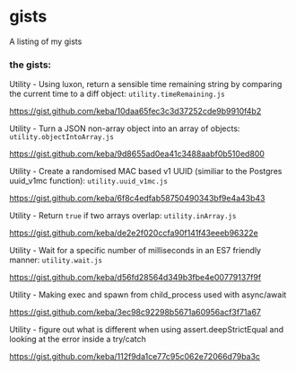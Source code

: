 # gists
A listing of my gists

### the gists:

Utility - Using luxon, return a sensible time remaining string by comparing the current time to a diff object: `utility.timeRemaining.js`

https://gist.github.com/keba/10daa65fec3c3d37252cde9b9910f4b2


Utility - Turn a JSON non-array object into an array of objects: `utility.objectIntoArray.js`

https://gist.github.com/keba/9d8655ad0ea41c3488aabf0b510ed800


Utility - Create a randomised MAC based v1 UUID (similiar to the Postgres uuid_v1mc function): `utility.uuid_v1mc.js`

https://gist.github.com/keba/6f8c4edfab58750490343bf9e4a43b43


Utility - Return `true` if two arrays overlap: `utility.inArray.js`

https://gist.github.com/keba/de2e2f020ccfa90f141f43eeeb96322e


Utility - Wait for a specific number of milliseconds in an ES7 friendly manner: `utility.wait.js`

https://gist.github.com/keba/d56fd28564d349b3fbe4e00779137f9f


Utility - Making exec and spawn from child_process used with async/await

https://gist.github.com/keba/3ec98c92298b5671a60956acf3f71a67


Utility - figure out what is different when using assert.deepStrictEqual and looking at the error inside a try/catch

https://gist.github.com/keba/112f9da1ce77c95c062e72066d79ba3c

